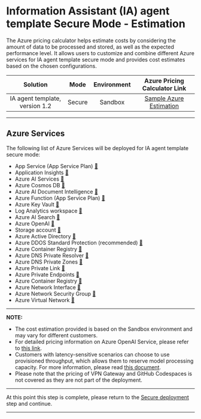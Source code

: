 # Information Assistant (IA) agent template Secure Mode - Estimation

The Azure pricing calculator helps estimate costs by considering the amount of data to be processed and stored, as well as the expected performance level. It allows users to customize and combine different Azure services for IA agent template secure mode and provides cost estimates based on the chosen configurations.

|            Solution            |  Mode  | Environment |                          Azure Pricing Calculator Link                          |
| :----------------------------: | :----: | :---------: | :-----------------------------------------------------------------------------: |
| IA agent template, version 1.2 | Secure |   Sandbox   | [Sample Azure Estimation](https://azure.com/e/192838582a644d02bd03bd07da650517) |

---

## Azure Services

The following list of Azure Services will be deployed for IA agent template secure mode:

- App Service (App Service Plan) [:link:](https://azure.microsoft.com/en-ca/pricing/details/app-service/linux/)
- Application Insights [:link:](https://azure.microsoft.com/en-ca/pricing/details/monitor/)
- Azure AI Services [:link:](https://azure.microsoft.com/en-ca/pricing/details/cognitive-services/)
- Azure Cosmos DB [:link:](https://azure.microsoft.com/en-ca/pricing/details/cosmos-db/autoscale-provisioned/)
- Azure AI Document Intelligence [:link:](https://azure.microsoft.com/en-ca/pricing/details/form-recognizer/#pricing)
- Azure Function (App Service Plan) [:link:](https://azure.microsoft.com/en-ca/pricing/details/functions/#pricing)
- Azure Key Vault [:link:](https://azure.microsoft.com/en-us/pricing/details/key-vault/)
- Log Analytics workspace [:link:](https://azure.microsoft.com/en-ca/pricing/details/monitor/)
- Azure AI Search [:link:](https://azure.microsoft.com/en-ca/pricing/details/search/#pricing)
- Azure OpenAI [:link:](https://azure.microsoft.com/en-ca/pricing/details/cognitive-services/openai-service/)
- Storage account [:link:](https://learn.microsoft.com/en-us/azure/storage/common/storage-account-overview)
- Azure Active Directory [:link:](https://www.microsoft.com/en-sg/security/business/microsoft-entra-pricing?rtc=1)
- Azure DDOS Standard Protection (recommended) [:link:](https://azure.microsoft.com/en-ca/pricing/details/ddos-protection/)
- Azure Container Registry [:link:](https://azure.microsoft.com/en-ca/pricing/details/container-registry/)
- Azure DNS Private Resolver [:link:](https://azure.microsoft.com/en-ca/pricing/details/dns/)
- Azure DNS Private Zones [:link:](https://azure.microsoft.com/en-us/pricing/details/dns/)
- Azure Private Link [:link:](https://azure.microsoft.com/en-ca/pricing/details/private-link/)
- Azure Private Endpoints [:link:](https://azure.microsoft.com/en-us/pricing/details/private-link/)
- Azure Container Registry [:link:](https://azure.microsoft.com/en-ca/pricing/details/container-registry/)
- Azure Network Interface [:link:](https://azure.microsoft.com/en-us/pricing/details/virtual-network/)
- Azure Network Security Group [:link:](https://azure.microsoft.com/en-us/pricing/details/virtual-network/)
- Azure Virtual Network [:link:](https://azure.microsoft.com/en-us/pricing/details/virtual-network/)

---

**NOTE:**

- The cost estimation provided is based on the Sandbox environment and may vary for different customers.
- For detailed pricing information on Azure OpenAI Service, please refer to [this link](https://azure.microsoft.com/en-us/pricing/details/cognitive-services/openai-service/#pricing).
- Customers with latency-sensitive scenarios can choose to use provisioned throughput, which allows them to reserve model processing capacity. For more information, please read [this document](/docs/deployment/considerations_production.md#gpt-model---throttling).
- Please note that the pricing of VPN Gateway and GitHub Codespaces is not covered as they are not part of the deployment.

---

At this point this step is complete, please return to the [Secure deployment][secureDeploymentRef] step and continue.

---

[secureDeploymentRef]: /docs/secure_deployment/secure_deployment.md
